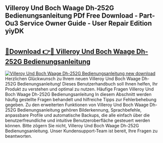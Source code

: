 ## Villeroy Und Boch Waage Dh-252G Bedienungsanleitung PDf Free Download - Part-Ou3 Service Owner Guide - User Repair Edition yiyDK

# <h2><a href="http://df2lnq.blite.top/?on=Villeroy+Und+Boch+Waage+Dh-252G+Bedienungsanleitung">🔗Download 👉🔴 Villeroy Und Boch Waage Dh-252G Bedienungsanleitung</a></h2>

[![Villeroy Und Boch Waage Dh-252G Bedienungsanleitung new download](https://i.imgur.com/lujVjoI.png)](http://df2lnq.blite.top/?on=Villeroy+Und+Boch+Waage+Dh-252G+Bedienungsanleitung)
Herzlichen Glückwunsch zu Ihrem neuen Villeroy Und Boch Waage Dh-252G Bedienungsanleitung! Dieses Benutzerhandbuch soll Ihnen helfen, Ihr Produkt zu verstehen und optimal zu nutzen. Häufige Fragen Villeroy Und Boch Waage Dh-252G Bedienungsanleitung In diesem Abschnitt werden häufig gestellte Fragen behandelt und hilfreiche Tipps zur Fehlerbehebung gegeben. Zu den erweiterten Funktionen von Villeroy Und Boch Waage Dh-252G Bedienungsanleitung gehören Bilderkennung, Sprachbefehle, anpassbare Profile und automatische Backups, die alle einfach über die benutzerfreundliche und intuitive Benutzeroberfläche gesteuert werden können. Bitte zögern Sie nicht, Villeroy Und Boch Waage Dh-252G Bedienungsanleitung. Unser Kundensupport-Team ist bereit, Ihre Fragen zu beantworten.

